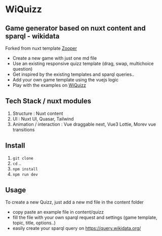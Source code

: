 # WiQuizz 

## Game generator based on nuxt content and sparql - wikidata
Forked from nuxt template [Zooper](https://github.com/fayazara/zooper)

- Create a new game with just one md file
- Use an existing responsive quizz template (drag, swap, multichoice question)
- Get inspired by the existing templates and sparql queries.. 
- Add your own game template using the vuejs logic
- Play with the examples on [WiQuizz](https://dev-lab-one.vercel.app/)

## Tech Stack / nuxt modules

1. Structure : Nuxt content
2. UI : Nuxt UI, Quasar, Tailwind
3. Animation / interaction : Vue draggable next, Vue3 Lottie, Morev vue transitions

## Install

1. `git clone`
2. `cd` ..
3. `npm install` 
4. `npm run dev`

## Usage

To create a new Quizz, just add a new md file in the content folder
- copy paste an example file in content/quizz
- fill the file with your own sparql request and settings (game template, topic, title, options..)
- easily create your sparql query on https://query.wikidata.org/




